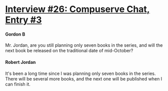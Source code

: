 # [Interview #26: Compuserve Chat, Entry #3](https://www.theoryland.com/intvmain.php?i=26#3)

#### Gordon B

Mr. Jordan, are you still planning only seven books in the series, and will the next book be released on the traditional date of mid-October?

#### Robert Jordan

It's been a long time since I was planning only seven books in the series. There will be several more books, and the next one will be published when I can finish it.

